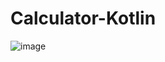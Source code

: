 # Calculator-Kotlin

![image](https://user-images.githubusercontent.com/108933534/182164022-fc4a6493-5711-48b1-af2f-4e986143ed45.png)

